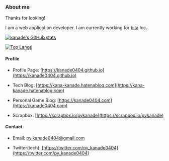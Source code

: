 ### About me

Thanks for looking!

I am a web application developer. I am currently working for [bita](https://bita.jp) Inc.

[![kanade's GitHub stats](https://github-readme-stats.vercel.app/api?username=kanade0404&theme=cobalt)](https://github.com/anuraghazra/github-readme-stats)

[![Top Langs](https://github-readme-stats.vercel.app/api/top-langs/?username=kanade0404&layout=compact)](https://github.com/anuraghazra/github-readme-stats)

#### Profile

- Profile Page: [https://kanade0404.github.io](https://kanade0404.github.io)

- Tech Blog: [https://kana-kanade.hatenablog.com](https://kana-kanade.hatenablog.com)

- Personal Game Blog: [https://kanade0404.com](https://kanade0404.com)

- Scrapbox: [https://scrapbox.io/pykanade](https://scrapbox.io/pykanade)

#### Contact

- Email: [py.kanade0404@gmail.com](mailto:py.kanade0404@gmail.com)

- Twitter(tech): [https://twitter.com/py_kanade0404](https://twitter.com/py_kanade0404)
